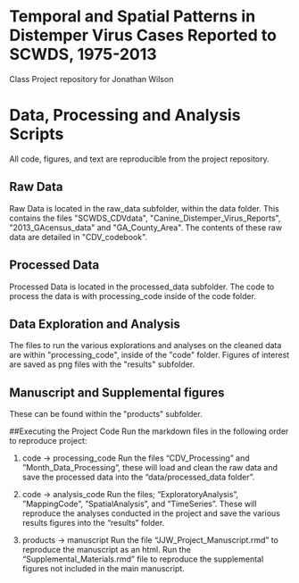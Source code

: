 # Temporal and Spatial Patterns in Distemper Virus Cases Reported to SCWDS, 1975-2013
Class Project repository for Jonathan Wilson


# Data, Processing and Analysis Scripts
All code, figures, and text are reproducible from the project repository.

## Raw Data
Raw Data is located in the raw_data subfolder, within the data folder. This contains the files "SCWDS_CDVdata", "Canine_Distemper_Virus_Reports", "2013_GAcensus_data" and "GA_County_Area". The contents of these raw data are detailed in "CDV_codebook".

## Processed Data
Processed Data is located in the processed_data subfolder. The code to process the data is with processing_code inside of the code folder.

## Data Exploration and Analysis
The files to run the various explorations and analyses on the cleaned data are within "processing_code", inside of the "code" folder. Figures of interest are saved as png files with the "results" subfolder.

## Manuscript and Supplemental figures
These can be found within the "products" subfolder.

##Executing the Project Code
Run the markdown files in the following order to reproduce project:

1.	code -> processing_code 
Run the files “CDV_Processing” and ”Month_Data_Processing”, these will load and clean the raw data and save the processed data into the “data/processed_data folder”.

2.	code -> analysis_code
Run the files; “ExploratoryAnalysis”, ”MappingCode”, ”SpatialAnalysis”, and ”TimeSeries”. These will reproduce the analyses conducted in the project and save the various results figures into the “results” folder.

3.	products -> manuscript
Run the file “JJW_Project_Manuscript.rmd” to reproduce the manuscript as an html. Run the “Supplemental_Materials.rmd” file to reproduce the supplemental figures not included in the main manuscript.
